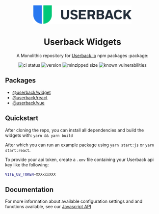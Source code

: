 <p align="center"><img src="https://raw.githubusercontent.com/userback/widget-js/master/logo.svg" alt="Logo" height="60px" /></p>
<h1 align="center">Userback Widgets</h1>
<p align="center">A Monolithic repository for <a href="https://www.userback.io">Userback.io</a> npm packages :package:</p>

<p align="center">
<img alt="ci status" src="https://github.com/userback/widget-js/workflows/main/badge.svg?branch=master">
<img alt="version" src="https://img.shields.io/npm/v/@userback/widget.svg" />
<img alt="minzipped size" src="https://badgen.net/bundlephobia/minzip/@userback/widget">
<img alt="known vulnerabilities" src="https://snyk.io/test/github/userback/widget-js/badge.svg">
</p>

## Packages
- [@userback/widget](widget-js/)
- [@userback/react](widget-react/)
- [@userback/vue](widget-vue/)

## Quickstart
After cloning the repo, you can install all dependencies and build the widgets with:
```yarn && yarn build```

After which you can run an example package using `yarn start:js` or `yarn start:react`.

To provide your api token, create a `.env` file containing your Userback api key like the following: 
``` sh
VITE_UB_TOKEN=XXXxxxXXX
```

## Documentation
For more information about available configuration settings and and functions available, see our [Javascript API](https://support.userback.io/en/articles/5209252-javascript-api)
